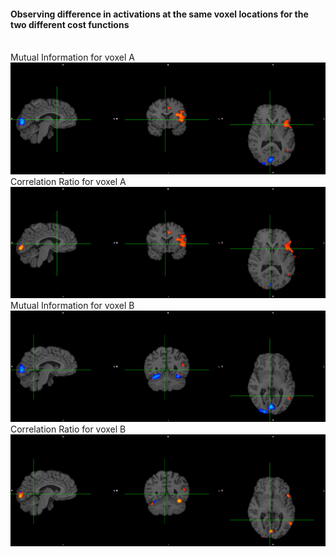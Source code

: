 #### Observing difference in activations at the same voxel locations for the two different cost functions


<br/>
Mutual Information for voxel A
<br/>
<img src="./zt_1_mi.png">

<br/>
Correlation Ratio for voxel A
<br/>
<img src="./zt_1_corr.png">

<br/>
Mutual Information for voxel B
<br/>
<img src="./zt_2_mi.png">

<br/>
Correlation Ratio for voxel B
<br/>
<img src="./zt_2_corr.png">
